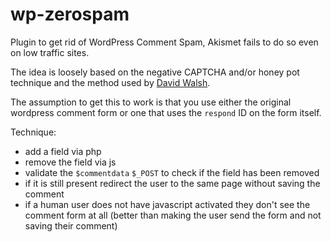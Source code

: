 wp-zerospam
===========

Plugin to get rid of WordPress Comment Spam, Akismet fails to do so even on low traffic sites.

The idea is loosely based on the negative CAPTCHA and/or honey pot technique and the method used by [David Walsh](http://davidwalsh.name/wordpress-comment-spam). 

The assumption to get this to work is that you use either the original wordpress comment form or one that uses the `respond` ID on the form itself.

Technique:
* add a field via php
* remove the field via js
* validate the `$commentdata` `$_POST` to check if the field has been removed
* if it is still present redirect the user to the same page without saving the comment
* if a human user does not have javascript activated they don't see the comment form at all (better than making the user send the form and not saving their comment)
